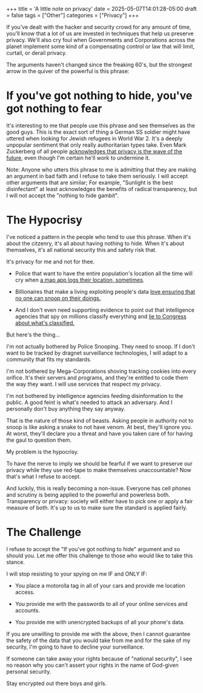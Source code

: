 +++
title = 'A little note on privacy'
date = 2025-05-07T14:01:28-05:00
draft = false
tags = ["Other"]
categories = ["Privacy"]
+++

If you've dealt with the hacker and security crowd for any amount of time, you'll know that a lot of us are invested in techniques that help us preserve privacy. We'll also cry foul when Governments and Corporations across the planet implement some kind of a compensating control or law that will limit, curtail, or derail privacy.

The arguments haven't changed since the freaking 60's, but the strongest arrow in the quiver of the powerful is this phrase:

# If you've got nothing to hide, you've got nothing to fear

It's interesting to me that people use this phrase and see themselves as the good guys. This is the exact sort of thing a German SS soldier might have uttered when looking for Jewish refugees in World War 2. It's a deeply unpopular sentiment that only really authoritarian types take. Even Mark Zuckerberg of all people [acknowledges that privacy is the wave of the future](https://about.fb.com/news/2019/03/vision-for-social-networking/), even though I'm certain he'll work to undermine it.

Note: Anyone who utters this phrase to me is admitting that they are making an argument in bad faith and I refuse to take them seriously. I will accept other arguments that are similar; For example, "Sunlight is the best disinfectant" at least acknowledges the benefits of radical transparency, but I will not accept the "nothing to hide gambit".

# The Hypocrisy 

I've noticed a pattern in the people who tend to use this phrase. When it's about the citzenry, it's all about having nothing to hide. When it's about themselves, it's all national security this and safety risk that.

It's privacy for me and not for thee.

- Police that want to have the entire population's location all the time will cry when [a map app logs their location, sometimes](https://www.police1.com/legal/articles/the-waze-craze-legal-insight-into-le-concerns-surrounding-popular-google-app-NfzlbbcRqmQAcJlV/).

- Billionaires that make a living exploiting people's data [love ensuring that no one can snoop on their doings.](https://www.nbcnews.com/businessmain/mark-zuckerberg-spends-30-million-four-homes-ensure-privacy-8C11379396)

- And I don't even need supporting evidence to point out that intelligence agencies that spy on millions classify everything and [lie to Congress about what's classified.](https://www.usnews.com/news/articles/2013/07/02/national-intelligence-director-apologizes-for-lying-to-congress)

But here's the thing...

I'm not actually bothered by Police Snooping. They need to snoop. If I don't want to be tracked by dragnet surveillance technologies, I will adapt to a community that fits my standards.

I'm not bothered by Mega-Corporations shoving tracking cookies into every orifice. It's their servers and programs, and they're entitled to code them the way they want. I will use services that respect my privacy.

I'm not bothered by intelligence agencies feeding disinformation to the public. A good feint is what's needed to attack an adversary. And I personally don't buy anything they say anyway.

That is the nature of those kind of beasts. Asking people in authority not to snoop is like asking a snake to not have venom. At best, they'll ignore you. At worst, they'll declare you a threat and have you taken care of for having the gaul to question them. 

My problem is the hypocrisy.

To have the nerve to imply we should be fearful if we want to preserve our privacy while they use red-tape to make themselves unaccountable? Now that's what I refuse to accept.

And luckily, this is really becoming a non-issue. Everyone has cell phones and scrutiny is being applied to the powerful and powerless both. Transparency or privacy: society will either have to pick one or apply a fair measure of both. It's up to us to make sure the standard is applied fairly.

# The Challenge

I refuse to accept the "If you've got nothing to hide" argument and so should you. Let me offer this challenge to those who would like to take this stance.

I will stop resisting to your spying on me IF and ONLY IF:

- You place a motorolla tag in all of your cars and provide me location access.

- You provide me with the passwords to all of your online services and accounts.

- You provide me with unencrypted backups of all your phone's data.

If you are unwilling to provide me with the above, then I cannot guarantee the safety of the data that you would take from me and for the sake of my security, I'm going to have to decline your surveillance.

If someone can take away your rights because of "national security", I see no reason why you can't assert your rights in the name of God-given personal security.

Stay encrypted out there boys and girls.
